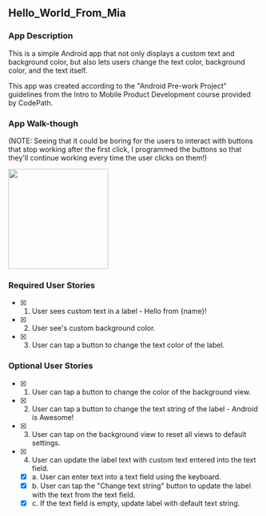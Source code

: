 ## Hello_World_From_Mia

### App Description
This is a simple Android app that not only displays a custom text and background color, but also lets users change the text color, background color, and the text itself. 

This app was created according to the "Android Pre-work Project" guidelines from the Intro to Mobile Product Development course provided by CodePath. 

### App Walk-though

(NOTE: Seeing that it could be boring for the users to interact with buttons that stop working after the first click, I programmed the buttons so that they'll continue working every time the user clicks on them!)

<img src="https://media.giphy.com/media/w2KGS3Wa6lEFJxnOAS/giphy.gif" width=200><br>

### Required User Stories
- [x] 1. User sees custom text in a label - Hello from {name}!
- [x] 2. User see's custom background color.
- [x] 3. User can tap a button to change the text color of the label.

### Optional User Stories
- [x] 1. User can tap a button to change the color of the background view.  
- [x] 2. User can tap a button to change the text string of the label - Android is Awesome!  
- [x] 3. User can tap on the background view to reset all views to default settings.  
- [x] 4. User can update the label text with custom text entered into the text field.  
   - [x] a. User can enter text into a text field using the keyboard.  
   - [x] b. User can tap the "Change text string" button to update the label with the text from the text field.  
   - [x] c. If the text field is empty, update label with default text string.  
